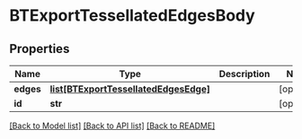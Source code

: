 # BTExportTessellatedEdgesBody

## Properties
Name | Type | Description | Notes
------------ | ------------- | ------------- | -------------
**edges** | [**list[BTExportTessellatedEdgesEdge]**](BTExportTessellatedEdgesEdge.md) |  | [optional] 
**id** | **str** |  | [optional] 

[[Back to Model list]](../README.md#documentation-for-models) [[Back to API list]](../README.md#documentation-for-api-endpoints) [[Back to README]](../README.md)


